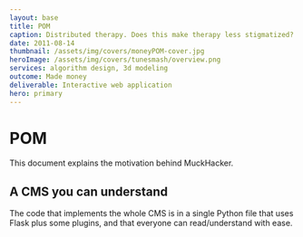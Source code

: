 ```yaml
---
layout: base
title: POM
caption: Distributed therapy. Does this make therapy less stigmatized?
date: 2011-08-14
thumbnail: /assets/img/covers/moneyPOM-cover.jpg
heroImage: /assets/img/covers/tunesmash/overview.png
services: algorithm design, 3d modeling
outcome: Made money
deliverable: Interactive web application
hero: primary
---
```


# POM

This document explains the motivation behind MuckHacker.

## A CMS you can understand

The code that implements the whole CMS is in a single Python file that uses Flask plus some plugins, and that everyone can read/understand with ease.
